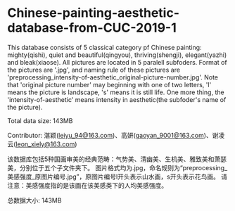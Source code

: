 # Chinese-painting-aesthetic-database-from-CUC-2019-1

This database consists of 5 classical category pf Chinese painting: mighty(qishi), quiet and beautiful(qingyou), thriving(shengji), elegant(yazhi) and bleak(xiaose). All pictures are located in 5 paralell subfoders. Format of the pictures are '.jpg', and naming rule of these pictures are 'preprocessing_intensity-of-aesthetic_original-picture-number.jpg'. Note that 'original picture number' may beginning with one of two letters, 'l' means the picture is landscape, 's' means it is still life. One more thing, the 'intensity-of-aesthetic' means intensity in aesthetic(the subfoder's name of the picture).

Total data size: 143MB

Contributor: 湛颖(leiyu_94@163.com)、高妍(gaoyan_9001@163.com)、谢凌云(leon_xiely@163.com)

该数据库包括5种国画审美的经典范畴：气势美、清幽美、生机美、雅致美和萧瑟美，分别位于五个子文件夹下。 图片格式均为.jpg，命名规则为“preprocessing_美感强度_原图片编号.jpg”，原图片编号l开头表示山水画，s开头表示花鸟画。 请注意：美感强度指的是该画在该美感类下的人均美感强度。

总数据大小: 143MB

